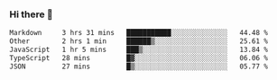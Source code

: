 ### Hi there 👋

<!--
**WShiBin/WShiBin** is a ✨ _special_ ✨ repository because its `README.md` (this file) appears on your GitHub profile.

Here are some ideas to get you started:

- 🔭 I’m currently working on ...
- 🌱 I’m currently learning ...
- 👯 I’m looking to collaborate on ...
- 🤔 I’m looking for help with ...
- 💬 Ask me about ...
- 📫 How to reach me: ...
- 😄 Pronouns: ...
- ⚡ Fun fact: ...
-->

<!--START_SECTION:waka-->

```txt
Markdown     3 hrs 31 mins   ███████████░░░░░░░░░░░░░░   44.48 %
Other        2 hrs 1 min     ██████▒░░░░░░░░░░░░░░░░░░   25.61 %
JavaScript   1 hr 5 mins     ███▒░░░░░░░░░░░░░░░░░░░░░   13.84 %
TypeScript   28 mins         █▓░░░░░░░░░░░░░░░░░░░░░░░   06.06 %
JSON         27 mins         █▒░░░░░░░░░░░░░░░░░░░░░░░   05.77 %
```

<!--END_SECTION:waka-->
